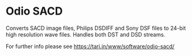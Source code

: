 # Odio SACD
Converts SACD image files, Philips DSDIFF and Sony DSF files to 24-bit high resolution wave files. Handles both DST and DSD streams.

For further info please see https://tari.in/www/software/odio-sacd/
